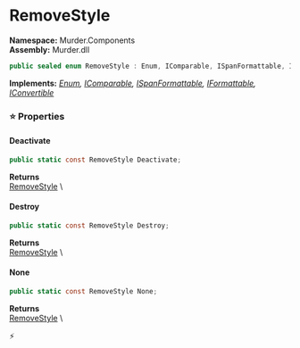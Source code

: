 # RemoveStyle

**Namespace:** Murder.Components \
**Assembly:** Murder.dll

```csharp
public sealed enum RemoveStyle : Enum, IComparable, ISpanFormattable, IFormattable, IConvertible
```

**Implements:** _[Enum](https://learn.microsoft.com/en-us/dotnet/api/System.Enum?view=net-7.0), [IComparable](https://learn.microsoft.com/en-us/dotnet/api/System.IComparable?view=net-7.0), [ISpanFormattable](https://learn.microsoft.com/en-us/dotnet/api/System.ISpanFormattable?view=net-7.0), [IFormattable](https://learn.microsoft.com/en-us/dotnet/api/System.IFormattable?view=net-7.0), [IConvertible](https://learn.microsoft.com/en-us/dotnet/api/System.IConvertible?view=net-7.0)_

### ⭐ Properties
#### Deactivate
```csharp
public static const RemoveStyle Deactivate;
```

**Returns** \
[RemoveStyle](../../Murder/Components/RemoveStyle.html) \
#### Destroy
```csharp
public static const RemoveStyle Destroy;
```

**Returns** \
[RemoveStyle](../../Murder/Components/RemoveStyle.html) \
#### None
```csharp
public static const RemoveStyle None;
```

**Returns** \
[RemoveStyle](../../Murder/Components/RemoveStyle.html) \


⚡